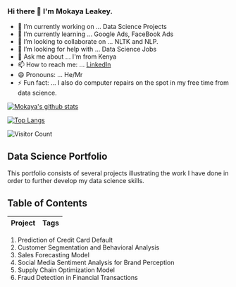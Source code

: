 ### Hi there 👋 I'm Mokaya Leakey.

<!--
**LeakeyMokaya/LeakeyMokaya** is a ✨ _special_ ✨ repository because its `README.md` (this file) appears on your GitHub profile.
-->


- 🔭 I’m currently working on ... Data Science Projects 
- 🌱 I’m currently learning ... Google Ads, FaceBook Ads
- 👯 I’m looking to collaborate on ... NLTK and NLP.
- 🤔 I’m looking for help with ... Data Science Jobs
- 💬 Ask me about ... I'm from Kenya
- 📫 How to reach me: ... [LinkedIn](https://www.linkedin.com/in/leakeymokaya/)
- 😄 Pronouns: ... He/Mr
- ⚡ Fun fact: ... I also do computer repairs on the spot in my free time from data science.

[![Mokaya's github stats](https://github-readme-stats.vercel.app/api?username=leakeymokaya&count_private=true&show_icons=true&theme=radical&hide_rank=false)](https://github.com/anuraghazra/github-readme-stats)

[![Top Langs](https://github-readme-stats.vercel.app/api/top-langs/?username=leakeymokaya)](https://github.com/leakeymokaya/github-readme-stats)

![Visitor Count](https://profile-counter.glitch.me/{LeakeyMokaya}/count.svg)


## Data Science Portfolio 

This portfolio consists of several projects illustrating the work I have done in order to further develop my data science skills. 


## Table of Contents  
<!--ts-->

| Project | Tags |
| --- | --- |
1. Prediction of Credit Card Default
2. Customer Segmentation and Behavioral Analysis
3. Sales Forecasting Model
4. Social Media Sentiment Analysis for Brand Perception
5. Supply Chain Optimization Model
6. Fraud Detection in Financial Transactions

